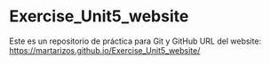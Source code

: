 # Exercise_Unit5_website
Este es un repositorio de práctica para Git y GitHub
URL del website:  https://martarizos.github.io/Exercise_Unit5_website/
